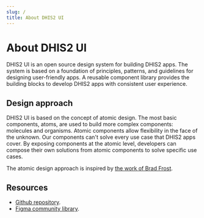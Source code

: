```yaml
---
slug: /
title: About DHIS2 UI
---
```


# About DHIS2 UI

DHIS2 UI is an open source design system for building DHIS2 apps. The system is based on a foundation of principles, patterns, and guidelines for designing user-friendly apps. A reusable component library provides the building blocks to develop DHIS2 apps with consistent user experience.

## Design approach

DHIS2 UI is based on the concept of atomic design. The most basic components, atoms, are used to build more complex components: molecules and organisms. Atomic components allow flexibility in the face of the unknown. Our components can't solve every use case that DHIS2 apps cover. By exposing components at the atomic level, developers can compose their own solutions from atomic components to solve specific use cases.

The atomic design approach is inspired by [the work of Brad Frost](https://atomicdesign.bradfrost.com/).

## Resources

-   [Github repository](https://github.com/dhis2/ui).
-   [Figma community library](https://www.figma.com/community/file/999207206720939258/DHIS2-Design-System).
